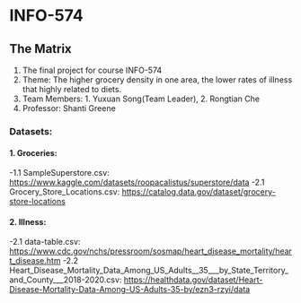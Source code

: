 # INFO-574
## The Matrix
1. The final project for course INFO-574
2. Theme: The higher grocery density in one area, the lower rates of illness that highly related to diets.
3. Team Members: 1. Yuxuan Song(Team Leader), 2. Rongtian Che
4. Professor: Shanti Greene
### Datasets:
#### 1. Groceries:
-1.1 SampleSuperstore.csv:
https://www.kaggle.com/datasets/roopacalistus/superstore/data
-2.1 Grocery_Store_Locations.csv:
https://catalog.data.gov/dataset/grocery-store-locations
#### 2. Illness:
-2.1 data-table.csv:
https://www.cdc.gov/nchs/pressroom/sosmap/heart_disease_mortality/heart_disease.htm
-2.2 Heart_Disease_Mortality_Data_Among_US_Adults__35___by_State_Territory_and_County___2018-2020.csv:
https://healthdata.gov/dataset/Heart-Disease-Mortality-Data-Among-US-Adults-35-by/ezn3-rzyi/data